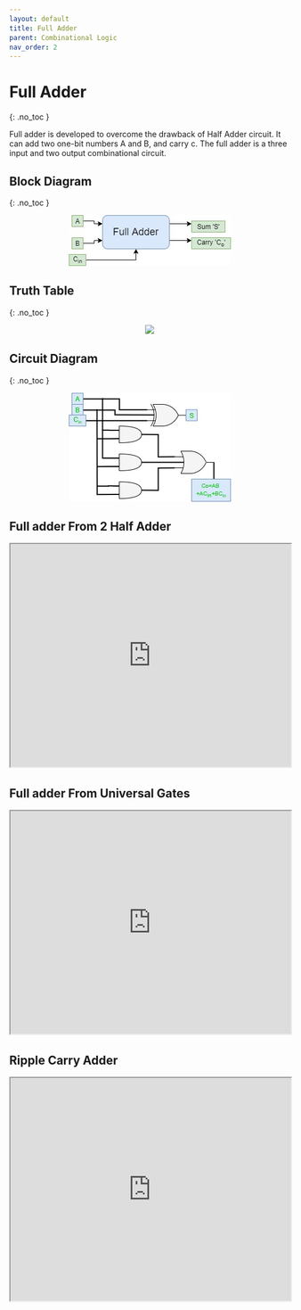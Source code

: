 ```yaml
---
layout: default
title: Full Adder
parent: Combinational Logic
nav_order: 2
---
```


# Full Adder
{: .no_toc }

Full adder is developed to overcome the drawback of Half Adder circuit. 
It can add two one-bit numbers A and B, and carry c. 
The full adder is a three input and two output combinational circuit.



## Block Diagram
{: .no_toc }

<div style="text-align:center"><img src="../../assets/images/fulladder_blockdiagram.jpg" /></div>


## Truth Table
{: .no_toc }

<div style="text-align:center"><img src="../../assets/images/fulladder_truthtable.jpg" /></div>

## Circuit Diagram
{: .no_toc }

<div style="text-align:center"><img src="../../assets/images/fulladder_circuitdiagram.jpg" /></div>

## Full adder From 2 Half Adder

<iframe width="100%" height="400px" src="https://circuitverse.org/simulator/embed/247" id="projectPreview" scrolling="no" webkitAllowFullScreen mozAllowFullScreen allowFullScreen> </iframe>

## Full adder From Universal Gates 

<iframe width="100%" height="400px" src="https://circuitverse.org/simulator/embed/45277" id="projectPreview" scrolling="no" webkitAllowFullScreen mozAllowFullScreen allowFullScreen> </iframe>

## Ripple Carry Adder

<iframe width="100%" height="400px" src="https://circuitverse.org/simulator/embed/248" id="projectPreview" scrolling="no" webkitAllowFullScreen mozAllowFullScreen allowFullScreen> </iframe>
